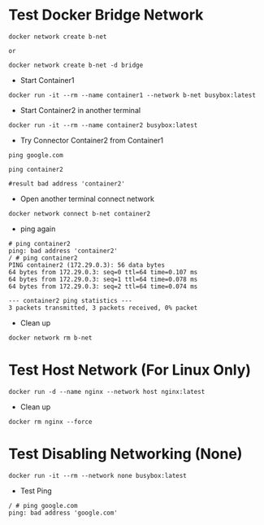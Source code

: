 
# Test Docker Bridge Network

```
docker network create b-net

or

docker network create b-net -d bridge
```

- Start Container1

```
docker run -it --rm --name container1 --network b-net busybox:latest
```

- Start Container2 in another terminal

```
docker run -it --rm --name container2 busybox:latest
```

- Try Connector Container2 from Container1
```
ping google.com

ping container2

#result bad address 'container2'
```

- Open another terminal connect network

```
docker network connect b-net container2
```

- ping again

```
# ping container2
ping: bad address 'container2'
/ # ping container2
PING container2 (172.29.0.3): 56 data bytes
64 bytes from 172.29.0.3: seq=0 ttl=64 time=0.107 ms
64 bytes from 172.29.0.3: seq=1 ttl=64 time=0.078 ms
64 bytes from 172.29.0.3: seq=2 ttl=64 time=0.074 ms

--- container2 ping statistics ---
3 packets transmitted, 3 packets received, 0% packet 
```

- Clean up

```
docker network rm b-net
```

# Test Host Network (For Linux Only)

```
docker run -d --name nginx --network host nginx:latest
```

- Clean up

```
docker rm nginx --force
```

# Test Disabling Networking (None)

```
docker run -it --rm --network none busybox:latest

```

- Test Ping
```
/ # ping google.com
ping: bad address 'google.com'

```